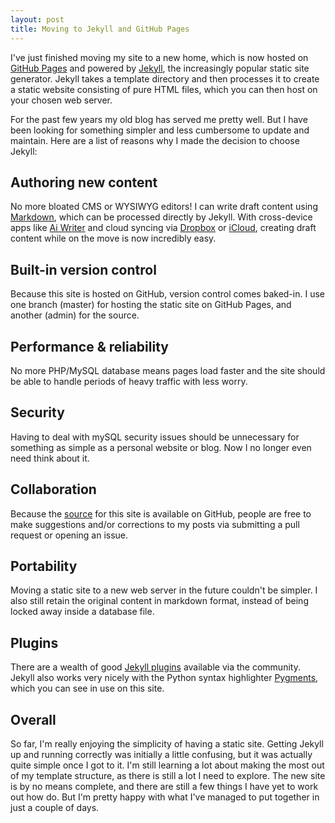 ```yaml
---
layout: post
title: Moving to Jekyll and GitHub Pages
---
```


I've just finished moving my site to a new home, which is now hosted on [GitHub Pages](http://pages.github.com/) and powered by [Jekyll](http://jekyllrb.com/), the increasingly popular static site generator. Jekyll takes a template directory and then processes it to create a static website consisting of pure HTML files, which you can then host on your chosen web server.

For the past few years my old blog has served me pretty well. But I have been looking for something simpler and less cumbersome to update and maintain. Here are a list of reasons why I made the decision to choose Jekyll:

Authoring new content
---------------------

No more bloated CMS or WYSIWYG editors! I can write draft content using [Markdown](http://daringfireball.net/projects/markdown/), which can be processed directly by Jekyll. With cross-device apps like [Ai Writer](http://www.iawriter.com/) and cloud syncing via [Dropbox](https://www.dropbox.com/) or [iCloud](https://www.icloud.com/), creating draft content while on the move is now incredibly easy.

Built-in version control
------------------------

Because this site is hosted on GitHub, version control comes baked-in. I use one branch (master) for hosting the static site on GitHub Pages, and another (admin) for the source.

Performance & reliability
------------------------- 

No more PHP/MySQL database means pages load faster and the site should be able to handle periods of heavy traffic with less worry.

Security
--------

Having to deal with mySQL security issues should be unnecessary for something as simple as a personal website or blog. Now I no longer even need think about it.

Collaboration
-------------

Because the [source](https://github.com/alexgibson/alexgibson.github.com) for this site is available on GitHub, people are free to make suggestions and/or corrections to my posts via submitting a pull request or opening an issue.

Portability
-----------

Moving a static site to a new web server in the future couldn't be simpler. I also still retain the original content in markdown format, instead of being locked away inside a database file.

Plugins
-------

There are a wealth of good [Jekyll plugins](https://github.com/mojombo/jekyll/wiki/Plugins) available via the community. Jekyll also works very nicely with the Python syntax highlighter [Pygments](http://pygments.org/), which you can see in use on this site.

Overall
-------

So far, I'm really enjoying the simplicity of having a static site. Getting Jekyll up and running correctly was initially a little confusing, but it was actually quite simple once I got to it. I'm still learning a lot about making the most out of my template structure, as there is still a lot I need to explore. The new site is by no means complete, and there are still a few things I have yet to work out how do. But I'm pretty happy with what I've managed to put together in just a couple of days.